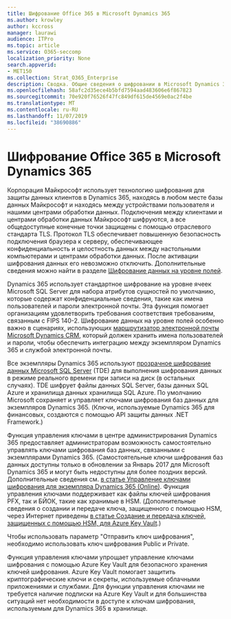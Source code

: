 ```yaml
---
title: Шифрование Office 365 в Microsoft Dynamics 365
ms.author: krowley
author: kccross
manager: laurawi
audience: ITPro
ms.topic: article
ms.service: O365-seccomp
localization_priority: None
search.appverid:
- MET150
ms.collection: Strat_O365_Enterprise
description: Сводка. Общие сведения о шифровании в Microsoft Dynamics 365.
ms.openlocfilehash: 58afc2d35ece4b5bfd7594aad483606e6f867823
ms.sourcegitcommit: 70e920f76526f47fc849df615de4569e0ac2f4be
ms.translationtype: MT
ms.contentlocale: ru-RU
ms.lasthandoff: 11/07/2019
ms.locfileid: "38690886"
---
```

# <a name="office-365-encryption-in-microsoft-dynamics-365"></a>Шифрование Office 365 в Microsoft Dynamics 365

Корпорация Майкрософт использует технологию шифрования для защиты данных клиентов в Dynamics 365, находясь в любом месте базы данных Майкрософт и находясь между устройствами пользователя и нашими центрами обработки данных. Подключения между клиентами и центрами обработки данных Майкрософт шифруются, а все общедоступные конечные точки защищены с помощью отраслевого стандарта TLS. Протокол TLS обеспечивает повышенную безопасность подключения браузера к серверу, обеспечивающее конфиденциальность и целостность данных между настольными компьютерами и центрами обработки данных. После активации шифрования данных его невозможно отключить. Дополнительные сведения можно найти в разделе [Шифрование данных на уровне полей](https://msdn.microsoft.com/library/dn481562.aspx).

Dynamics 365 использует стандартное шифрование на уровне ячеек Microsoft SQL Server для набора атрибутов сущностей по умолчанию, которые содержат конфиденциальные сведения, такие как имена пользователей и пароли электронной почты. Эта функция помогает организациям удовлетворить требования соответствия требованиям, связанным с FIPS 140-2. Шифрование данных на уровне полей особенно важно в сценариях, использующих [маршрутизатор электронной почты Microsoft Dynamics CRM](https://technet.microsoft.com/library/hh699800.aspx), который должен хранить имена пользователей и пароли, чтобы обеспечить интеграцию между экземпляром Dynamics 365 и службой электронной почты. 

Все экземпляры Dynamics 365 используют [прозрачное шифрование данных Microsoft SQL Server](https://docs.microsoft.com/sql/relational-databases/security/encryption/transparent-data-encryption?view=sql-server-2017) (TDE) для выполнения шифрования данных в режиме реального времени при записи на диск (в остальных случаях). TDE шифрует файлы данных SQL Server, базы данных SQL Azure и хранилища данных хранилища SQL Azure. По умолчанию Microsoft сохраняет и управляет ключами шифрования баз данных для экземпляров Dynamics 365. (Ключи, используемые Dynamics 365 для финансовых, создаются с помощью API защиты данных .NET Framework.) 

Функция управления ключами в центре администрирования Dynamics 365 предоставляет администраторам возможность самостоятельно управлять ключами шифрования баз данных, связанными с экземплярами Dynamics 365. (Самостоятельные ключи шифрования баз данных доступны только в обновлении за Январь 2017 для Microsoft Dynamics 365 и могут быть недоступны для более поздних версий. Дополнительные сведения см. [в статье Управление ключами шифрования для экземпляра Dynamics 365 (Online)](https://docs.microsoft.com/dynamics365/customer-engagement/admin/manage-encryption-keys-instance). Функция управления ключами поддерживает как файлы ключей шифрования PFX, так и БЙОК, такие как хранимые в HSM. (Дополнительные сведения о создании и передаче ключа, защищенного с помощью HSM, через Интернет приведены [в статье Создание и передача ключей, защищенных с помощью HSM, для Azure Key Vault](https://docs.microsoft.com/azure/key-vault/key-vault-hsm-protected-keys).) 

Чтобы использовать параметр "Отправить ключ шифрования", необходимо использовать ключ шифрования Public и Private.

Функция управления ключами упрощает управление ключами шифрования с помощью Azure Key Vault для безопасного хранения ключей шифрования. Azure Key Vault помогает защитить криптографические ключи и секреты, используемые облачными приложениями и службами. Для функции управления ключами не требуется наличие подписки на Azure Key Vault и для большинства ситуаций нет необходимости в доступе к ключам шифрования, используемым для Dynamics 365 в хранилище.
